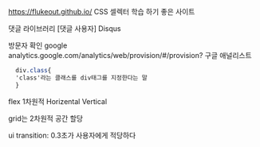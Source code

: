 
https://flukeout.github.io/
CSS 셀렉터 학습 하기 좋은 사이트

댓글 라이브러리 [댓글 사용자] Disqus 

방문자 확인 google analytics.google.com/analytics/web/provision/#/provision? 구글 애널리스트  


```css
  div.class{
  'class'라는 클래스를 div태그를 지정한다는 말
  }
```
flex 1차원적 Horizental Vertical

grid는 2차원적 공간 할당

ui transition: 0.3초가 사용자에게 적당하다
